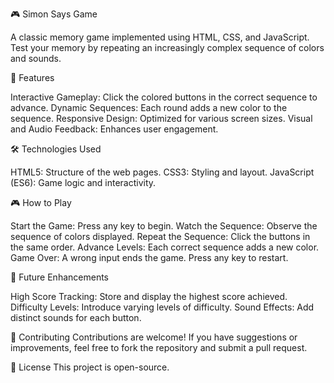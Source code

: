 🎮 Simon Says Game

A classic memory game implemented using HTML, CSS, and JavaScript. Test your memory by repeating an increasingly complex sequence of colors and sounds.

🚀 Features

Interactive Gameplay: Click the colored buttons in the correct sequence to advance.
Dynamic Sequences: Each round adds a new color to the sequence.
Responsive Design: Optimized for various screen sizes.
Visual and Audio Feedback: Enhances user engagement.

🛠️ Technologies Used

HTML5: Structure of the web pages.
CSS3: Styling and layout.
JavaScript (ES6): Game logic and interactivity.

🎮 How to Play

Start the Game: Press any key to begin.
Watch the Sequence: Observe the sequence of colors displayed.
Repeat the Sequence: Click the buttons in the same order.
Advance Levels: Each correct sequence adds a new color.
Game Over: A wrong input ends the game. Press any key to restart.

📌 Future Enhancements

High Score Tracking: Store and display the highest score achieved.
Difficulty Levels: Introduce varying levels of difficulty.
Sound Effects: Add distinct sounds for each button.

🤝 Contributing
Contributions are welcome! If you have suggestions or improvements, feel free to fork the repository and submit a pull request.

📄 License
This project is open-source.
